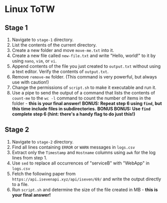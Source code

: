 # Linux ToTW

## Stage 1
1. Navigate to `stage-1` directory.
2. List the contents of the current directory.
3. Create a new folder and move `move-me.txt` into it.
4. Create a new file called `new-file.txt` and write "Hello, world!" to it by using `nano`, `vim`, or `vi`.
5. Append contents of the file you just created to `output.txt` without using a text editor. Verify the contents of `output.txt`.
5. Remove `remove-me` folder. (This command is very powerful, but always use with caution!)
6. Change the permissions of `script.sh` to make it executable and run it.
7. Use a pipe to send the output of a command that lists the contents of `count-me` to the `wc -l` command to count the number of items in the folder - **this is your final answer!**
**BONUS: Repeat step 6 using `find`, but this time include files in subdirectories.**
**BONUS BONUS: Use `find` complete step 6 (hint: there's a handy flag to do just this!)**


## Stage 2
1. Navigate to `stage-2` directory.
2. Find all lines containing `ERROR` or `WARN` messages in `logs.csv`
3. Extract only the `Timestamp` and `Hostname` columns using `awk` for the log lines from step 1.
4. Use `sed` to replace all occurrences of "serviceB" with "WebApp" in `logs.csv`
5. Fetch the following paper from `https://api.isevenapi.xyz/api/iseven/69/` and write the output directly to a file.
6. Run `script.sh` and determine the size of the file created in MB - **this is your final answer!**
